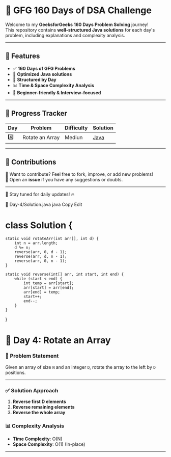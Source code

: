 # 🚀 GFG 160 Days of DSA Challenge

Welcome to my **GeeksforGeeks 160 Days Problem Solving** journey!  
This repository contains **well-structured Java solutions** for each day's problem, including explanations and complexity analysis.

---

## 📌 Features

- ✅ **160 Days of GFG Problems**
- 🧪 **Optimized Java solutions**
- 📂 **Structured by Day**
- 📊 **Time & Space Complexity Analysis**
- 📝 **Beginner-friendly & Interview-focused**

---

## 📅 Progress Tracker

| Day  | Problem | Difficulty | Solution |
|------|---------|------------|----------|
| 4️⃣  | Rotate an Array | Mediun | [Java](./Day-4/Solution.java) |
<!-- Add more as you solve -->

---

## 🤝 Contributions

🚀 Want to contribute? Feel free to fork, improve, or add new problems!  
💬 Open an **issue** if you have any suggestions or doubts.

---
📢 Stay tuned for daily updates! 🔥  



📄 Day-4/Solution.java
java
Copy
Edit

# class Solution {
    static void rotateArr(int arr[], int d) {
        int n = arr.length;
        d %= n;
        reverse(arr, 0, d - 1);
        reverse(arr, d, n - 1);
        reverse(arr, 0, n - 1);
    }

    static void reverse(int[] arr, int start, int end) {
        while (start < end) {
            int temp = arr[start];
            arr[start] = arr[end];
            arr[end] = temp;
            start++;
            end--;
        }
    }
}



# 🔄 Day 4: Rotate an Array

### 📝 Problem Statement
Given an array of size `N` and an integer `D`, rotate the array to the left by `D` positions.

---

### ✅ Solution Approach

1. **Reverse first D elements**
2. **Reverse remaining elements**
3. **Reverse the whole array**

### 📊 Complexity Analysis

- **Time Complexity**: O(N)
- **Space Complexity**: O(1) (In-place)

---



